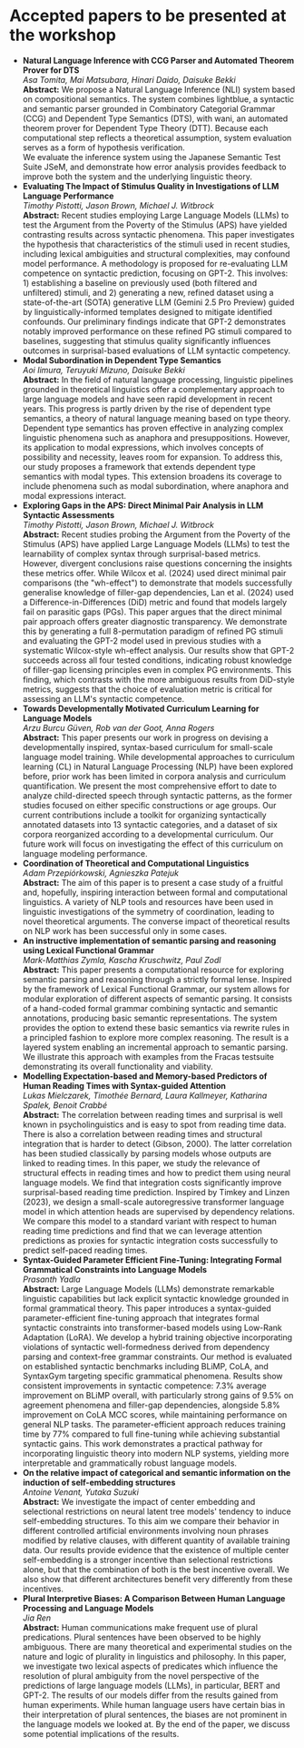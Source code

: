 # Accepted papers to be presented at the workshop

- **Natural Language Inference with CCG Parser and Automated Theorem Prover for DTS**  
_Asa Tomita, Mai Matsubara, Hinari Daido, Daisuke Bekki_  
**Abstract:** We propose a Natural Language Inference (NLI) system based on compositional semantics. 
The system combines lightblue, a syntactic and semantic parser grounded in Combinatory Categorial Grammar (CCG) and Dependent Type Semantics (DTS), with wani, an automated theorem prover for Dependent Type Theory (DTT). 
Because each computational step reflects a theoretical assumption, system evaluation serves as a form of hypothesis verification.   
We evaluate the inference system using the Japanese Semantic Test Suite JSeM, and demonstrate how error analysis provides feedback to improve both the system and the underlying linguistic theory.
- **Evaluating The Impact of Stimulus Quality in Investigations of LLM Language Performance**  
_Timothy Pistotti, Jason Brown, Michael J. Witbrock_  
**Abstract:** Recent studies employing Large Language Models (LLMs) to test the Argument from the Poverty of the Stimulus (APS) have yielded contrasting results across syntactic phenomena. This paper investigates the hypothesis that characteristics of the stimuli used in recent studies, including lexical ambiguities and structural complexities, may confound model performance. A methodology is proposed for re-evaluating LLM competence on syntactic prediction, focusing on GPT-2. This involves: 1) establishing a baseline on previously used (both filtered and unfiltered) stimuli, and 2) generating a new, refined dataset using a state-of-the-art (SOTA) generative LLM (Gemini 2.5 Pro Preview) guided by linguistically-informed templates designed to mitigate identified confounds. Our preliminary findings indicate that GPT-2 demonstrates notably improved performance on these refined PG stimuli compared to baselines, suggesting that stimulus quality significantly influences outcomes in surprisal-based evaluations of LLM syntactic competency.
- **Modal Subordination in Dependent Type Semantics**  
_Aoi Iimura, Teruyuki Mizuno, Daisuke Bekki_  
**Abstract:** In the field of natural language processing, linguistic pipelines grounded in theoretical linguistics offer a complementary approach to large language models and have seen rapid development in recent years. This progress is partly driven by the rise of dependent type semantics, a theory of natural language meaning based on type theory. Dependent type semantics has proven effective in analyzing complex linguistic phenomena such as anaphora and presuppositions. However, its application to modal expressions, which involves concepts of possibility and necessity, leaves room for expansion. To address this, our study proposes a framework that extends dependent type semantics with modal types.  This extension broadens its coverage to include phenomena such as modal subordination, where anaphora and modal expressions interact.
- **Exploring Gaps in the APS: Direct Minimal Pair Analysis in LLM Syntactic Assessments**  
_Timothy Pistotti, Jason Brown, Michael J. Witbrock_   
**Abstract:** Recent studies probing the Argument from the Poverty of the Stimulus (APS) have applied Large Language Models (LLMs) to test the learnability of complex syntax through surprisal-based metrics. However, divergent conclusions raise questions concerning the insights these metrics offer. While Wilcox et al. (2024) used direct minimal pair comparisons (the "wh-effect") to demonstrate that models successfully generalise knowledge of filler-gap dependencies, Lan et al. (2024) used a Difference-in-Differences (DiD) metric and found that models largely fail on parasitic gaps (PGs). This paper argues that the direct minimal pair approach offers greater diagnostic transparency. We demonstrate this by generating a full 8-permutation paradigm of refined PG stimuli and evaluating the GPT-2 model used in previous studies with a systematic Wilcox-style wh-effect analysis. Our results show that GPT-2 succeeds across all four tested conditions, indicating robust knowledge of filler-gap licensing principles even in complex PG environments. This finding, which contrasts with the more ambiguous results from DiD-style metrics, suggests that the choice of evaluation metric is critical for assessing an LLM's syntactic competence.
- **Towards Developmentally Motivated Curriculum Learning for Language Models**  
_Arzu Burcu Güven, Rob van der Goot, Anna Rogers_  
**Abstract:** This paper presents our work in progress on devising a developmentally inspired, syntax-based curriculum for small-scale language model training. While developmental approaches to curriculum learning (CL) in Natural Language Processing (NLP) have been explored before, prior work has been limited in corpora analysis and curriculum quantification. We present the most comprehensive effort to date to analyze child-directed speech through syntactic patterns, as the former studies focused on either specific constructions or age groups. Our current contributions include a toolkit for organizing syntactically annotated datasets into 13 syntactic categories, and a dataset of six corpora reorganized according to a developmental curriculum. Our future work will focus on investigating the effect of this curriculum on language modeling performance.
- **Coordination of Theoretical and Computational Linguistics**  
_Adam Przepiórkowski, Agnieszka Patejuk_  
**Abstract:** The aim of this paper is to present a case study of a fruitful and, hopefully, inspiring interaction between formal and computational linguistics. A variety of NLP tools and resources have been used in linguistic investigations of the symmetry of coordination, leading to novel theoretical arguments. The converse impact of theoretical results on NLP work has been successful only in some cases.
- **An instructive implementation of semantic parsing and reasoning using Lexical Functional Grammar**  
_Mark-Matthias Zymla, Kascha Kruschwitz, Paul Zodl_   
**Abstract:** This paper presents a computational resource for exploring semantic parsing and reasoning through a strictly formal lense. Inspired by the framework of Lexical Functional Grammar, our system allows for modular exploration of different aspects of semantic parsing. It consists of a hand-coded formal grammar combining syntactic and semantic annotations, producing basic semantic representations. The system provides the option to extend these basic semantics via rewrite rules in a principled fashion to explore more complex reasoning. The result is a layered system enabling an incremental approach to semantic parsing. We illustrate this approach with examples from the Fracas testsuite demonstrating its overall functionality and viability.
- **Modelling Expectation-based and Memory-based Predictors of Human Reading Times with Syntax-guided Attention**  
_Lukas Mielczarek, Timothée Bernard, Laura Kallmeyer, Katharina Spalek, Benoit Crabbé_  
**Abstract:** The correlation between reading times and surprisal is well known in psycholinguistics and is easy to spot from reading time data. There is also a correlation between reading times and structural integration that is harder to detect (Gibson, 2000). The latter correlation has been studied classically by parsing models whose outputs are linked to reading times. In this paper, we study the relevance of structural effects in reading times and how to predict them using neural language models. We find that integration costs significantly improve surprisal-based reading time prediction. Inspired by Timkey and Linzen (2023), we design a small-scale autoregressive transformer language model in which attention heads are supervised by dependency relations. We compare this model to a standard variant with respect to human reading time predictions and find that we can leverage attention predictions as proxies for syntactic integration costs successfully to predict self-paced reading times.
- **Syntax-Guided Parameter Efficient Fine-Tuning: Integrating Formal Grammatical Constraints into Language Models**  
_Prasanth Yadla_  
**Abstract:** Large Language Models (LLMs) demonstrate remarkable linguistic capabilities but lack explicit syntactic knowledge grounded in formal grammatical theory. This paper introduces a syntax-guided parameter-efficient fine-tuning approach that integrates formal syntactic constraints into transformer-based models using Low-Rank Adaptation (LoRA). We develop a hybrid training objective incorporating violations of syntactic well-formedness derived from dependency parsing and context-free grammar constraints. Our method is evaluated on established syntactic benchmarks including BLiMP, CoLA, and SyntaxGym targeting specific grammatical phenomena. Results show consistent improvements in syntactic competence: 7.3% average improvement on BLiMP overall, with particularly strong gains of 9.5% on agreement phenomena and filler-gap dependencies, alongside 5.8% improvement on CoLA MCC scores, while maintaining performance on general NLP tasks. The parameter-efficient approach reduces training time by 77% compared to full fine-tuning while achieving substantial syntactic gains. This work demonstrates a practical pathway for incorporating linguistic theory into modern NLP systems, yielding more interpretable and grammatically robust language models.
- **On the relative impact of categorical and semantic information on the induction of self-embedding structures**  
_Antoine Venant, Yutaka Suzuki_   
**Abstract:** We investigate the impact of center embedding and selectional restrictions on neural latent tree models' tendency to induce self-embedding structures. To this aim we compare their behavior in different controlled artificial environments involving noun phrases modified by relative clauses, with different quantity of available training data. Our results provide evidence that the existence of multiple center self-embedding is a stronger incentive than selectional restrictions alone, but that the combination of both is the best incentive overall. We also show that different architectures benefit very differently from these incentives.
- **Plural Interpretive Biases: A Comparison Between Human Language Processing and Language Models**  
_Jia Ren_  
**Abstract:** Human communications make frequent use of plural predications. Plural sentences have been observed to be highly ambiguous. There are many theoretical and experimental studies on the nature and logic of plurality in linguistics and philosophy. In this paper, we investigate two lexical aspects of predicates which influence the resolution of plural ambiguity from the novel perspective of the predictions of large language models (LLMs), in particular, BERT and GPT-2. The results of our models differ from the results gained from human experiments. While human language users have certain bias in their interpretation of plural sentences, the biases are not prominent in the language models we looked at. By the end of the paper, we discuss some potential implications of the results.
